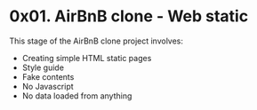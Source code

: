 # 0x01. AirBnB clone - Web static
This stage of the AirBnB clone project involves:
* Creating simple HTML static pages
* Style guide
* Fake contents
* No Javascript
* No data loaded from anything
